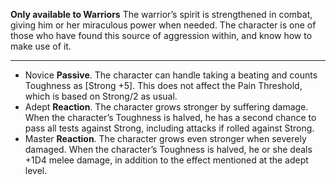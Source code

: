 **Only available to Warriors** 
The warrior’s spirit is strengthened in combat, giving him or her miraculous power when needed. The character is one of those who have found this source of aggression within, and know how to make use of it.

---
- Novice **Passive**. The character can handle taking a beating and counts Toughness as [Strong +5]. This does not affect the Pain Threshold, which is based on Strong/2 as usual.
- Adept **Reaction**. The character grows stronger by suffering damage. When the character’s Toughness is halved, he has a second chance to pass all tests against Strong, including attacks if rolled against Strong.
- Master **Reaction**. The character grows even stronger when severely damaged. When the character’s Toughness is halved, he or she deals +1D4 melee damage, in addition to the effect mentioned at the adept level.